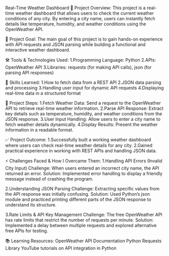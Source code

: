Real-Time Weather Dashboard
📌 Project Overview:
This project is a real-time weather dashboard that allows users to check the current weather conditions of any city. By entering a city name, users can instantly fetch details like temperature, humidity, and weather conditions using the OpenWeather API.

🎯 Project Goal:
The main goal of this project is to gain hands-on experience with API requests and JSON parsing while building a functional and interactive weather dashboard.


🛠 Tools & Technologies Used: 1.Programming Language: Python 2.APIs: OpenWeather API 3.Libraries: requests (for making API calls), json (for parsing API responses)


🔑 Skills Learned: 1.How to fetch data from a REST API 2.JSON data parsing and processing 3.Handling user input for dynamic API requests 4.Displaying real-time data in a structured format


📌 Project Steps: 1.Fetch Weather Data: Send a request to the OpenWeather API to retrieve real-time weather information. 2.Parse API Response: Extract key details such as temperature, humidity, and weather conditions from the JSON response. 3.User Input Handling: Allow users to enter a city name to fetch weather details dynamically. 4.Display Results: Present the weather information in a readable format.


✅ Project Outcome: 1.Successfully built a working weather dashboard where users can check real-time weather details for any city. 2.Gained practical experience in working with REST APIs and handling JSON data.


⚡ Challenges Faced & How I Overcame Them:
1.Handling API Errors (Invalid City Input) Challenge: When users entered an incorrect city name, the API returned an error. Solution: Implemented error handling to display a friendly message instead of crashing the program.

2.Understanding JSON Parsing Challenge: Extracting specific values from the API response was initially confusing. Solution: Used Python’s json module and practiced printing different parts of the JSON response to understand its structure.

3.Rate Limits & API Key Management Challenge: The free OpenWeather API has rate limits that restrict the number of requests per minute. Solution: Implemented a delay between multiple requests and explored alternative free APIs for testing.

📚 Learning Resources: OpenWeather API Documentation Python Requests Library YouTube tutorials on API integration in Python
